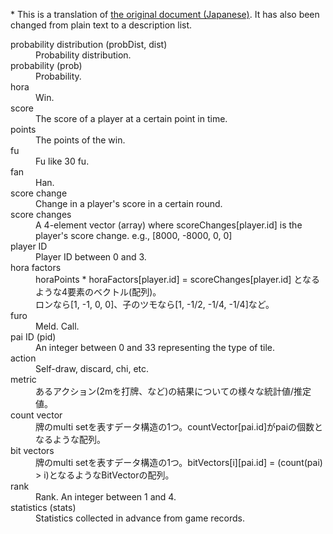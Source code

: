 \* This is a translation of [the original document (Japanese)](https://github.com/gimite/mjai-manue/blob/master/doc/terminology.txt). It has also been changed from plain text to a description list.

<dl>
  <dt>probability distribution (probDist, dist)</dt>
  <dd>Probability distribution.</dd>

  <dt>probability (prob)</dt>
  <dd>Probability.</dd>

  <dt>hora</dt>
  <dd>Win.</dd>

  <dt>score</dt>
  <dd>The score of a player at a certain point in time.</dd>

  <dt>points</dt>
  <dd>The points of the win.</dd>

  <dt>fu</dt>
  <dd>Fu like 30 fu.</dd>

  <dt>fan</dt>
  <dd>Han.</dd>

  <dt>score change</dt>
  <dd>Change in a player's score in a certain round.</dd>

  <dt>score changes</dt>
  <dd>A 4-element vector (array) where scoreChanges[player.id] is the player's score change. e.g., [8000, -8000, 0, 0]</dd>

  <dt>player ID</dt>
  <dd>Player ID between 0 and 3.</dd>

  <dt>hora factors</dt>
  <dd>horaPoints * horaFactors[player.id] = scoreChanges[player.id] となるような4要素のベクトル(配列)。 <br>
  ロンなら[1, -1, 0, 0]、子のツモなら[1, -1/2, -1/4, -1/4]など。</dd>

  <dt>furo</dt>
  <dd>Meld. Call.</dd>

  <dt>pai ID (pid)</dt>
  <dd>An integer between 0 and 33 representing the type of tile.</dd>

  <dt>action</dt>
  <dd>Self-draw, discard, chi, etc.</dd>

  <dt>metric</dt>
  <dd>あるアクション(2mを打牌、など)の結果についての様々な統計値/推定値。</dd>

  <dt>count vector</dt>
  <dd>牌のmulti setを表すデータ構造の1つ。countVector[pai.id]がpaiの個数となるような配列。</dd>

  <dt>bit vectors</dt>
  <dd>牌のmulti setを表すデータ構造の1つ。bitVectors[i][pai.id] = (count(pai) > i)となるようなBitVectorの配列。</dd>

  <dt>rank</dt>
  <dd>Rank. An integer between 1 and 4.</dd>

  <dt>statistics (stats)</dt>
  <dd>Statistics collected in advance from game records.</dd>
</dl>
